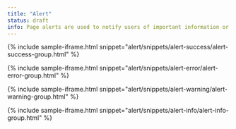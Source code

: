 ```yaml
---
title: "Alert"
status: draft
info: Page alerts are used to notify users of important information or changes on a page, in a way that attracts the user's attention without interrupting the user's task. Typically they appear at the top of a page following a submit action.
---
```


{% include sample-iframe.html snippet="alert/snippets/alert-success/alert-success-group.html" %}

{% include sample-iframe.html snippet="alert/snippets/alert-error/alert-error-group.html" %}

{% include sample-iframe.html snippet="alert/snippets/alert-warning/alert-warning-group.html" %}

{% include sample-iframe.html snippet="alert/snippets/alert-info/alert-info-group.html" %}